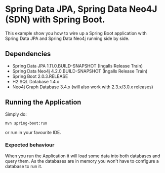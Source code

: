 # Spring Data JPA, Spring Data Neo4J (SDN) with Spring Boot.


This example show you how to wire up a Spring Boot application with Spring Data JPA and Spring Data Neo4j running side by side.

## Dependencies

* Spring Data JPA 1.11.0.BUILD-SNAPSHOT (Ingalls Release Train)
* Spring Data Neo4j 4.2.0.BUILD-SNAPSHOT (Ingalls Release Train)
* Spring Boot 2.0.3.RELEASE
* H2 SQL Database 1.4.x
* Neo4j Graph Database 3.4.x (will also work with 2.3.x/3.0.x releases)

## Running the Application

Simply do:

```
mvn spring-boot:run
```

or run in your favourite IDE.

### Expected behaviour

When you run the Application it will load some data into both databases and query them. As the databases are in memory you won't have to configure a database to run it.

